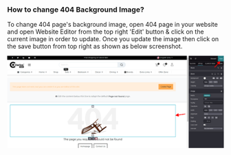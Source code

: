 
### How to change 404 Background Image?



To change 404 page's background image, open 404 page in your website and open Website Editor from the top right 'Edit' button & click on the current image in order to update. Once you update the image then click on the save button from top right as shown as below screenshot.


![](./images/48-1.png)



